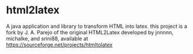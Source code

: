 # html2latex
A java application and library to transform HTML into latex. this project is a fork by J. A. Parejo of the original HTML2Latex developed by jnnnnn, michalke, and srini88, available at https://sourceforge.net/projects/htmltolatex
